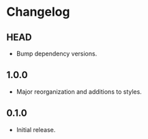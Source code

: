 # Changelog

## HEAD

- Bump dependency versions.

## 1.0.0

- Major reorganization and additions to styles.

## 0.1.0

- Initial release.
